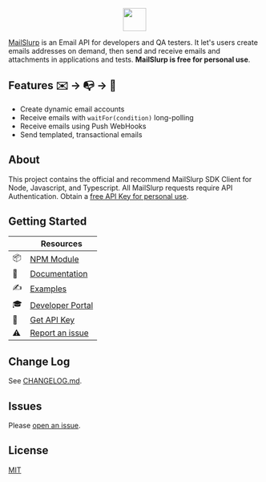 <p align="center">
  <img src="https://www.mailslurp.com/logo.svg" height="46px" alt="">
</p>

[MailSlurp](https://www.mailslurp.com) is an Email API for developers and QA testers. 
It let's users create emails addresses on demand, then send and receive emails and attachments in applications and tests. **MailSlurp is free for personal use**.

## Features ✉️  &rarr; 📭 &rarr; 📨
- Create dynamic email accounts 
- Receive emails with `waitFor(condition)` long-polling
- Receive emails using Push WebHooks
- Send templated, transactional emails

## About
This project contains the official and recommend MailSlurp SDK Client for Node, Javascript, and Typescript. All MailSlurp requests require API Authentication. Obtain a [free API Key for personal use](https://app.mailslurp.com/sign-up/).

## Getting Started

|    | **Resources** |
|----|---------------|
| 📦 | [NPM Module](https://www.npmjs.com/package/mailslurp-client) |
| 📖 | [Documentation](https://github.com/mailslurp/mailslurp-client/blob/master/docs/classes/mailslurp.md) |
| ✍️  | [Examples](https://github.com/mailslurp/examples) |
| 🎓 | [Developer Portal](https://www.mailslurp.com/developers/)                |
| 🔑 | [Get API Key](https://app.mailslurp.com/sign-up/)                   |
| ⚠️  | [Report an issue](https://github.com/mailslurp/mailslurp-client/issues) | 

## Change Log
See [CHANGELOG.md](https://github.com/mailslurp/mailslurp-client/blob/master/CHANGELOG.md).

## Issues
Please [open an issue](https://github.com/mailslurp/mailslurp-client/issues).

## License
[MIT](./LICENSE)
